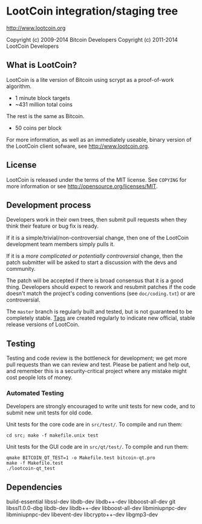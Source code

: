 LootCoin integration/staging tree
================================

http://www.lootcoin.org

Copyright (c) 2009-2014 Bitcoin Developers
Copyright (c) 2011-2014 LootCoin Developers

What is LootCoin?
----------------

LootCoin is a lite version of Bitcoin using scrypt as a proof-of-work algorithm.
 - 1 minute block targets
 - ~431 million total coins

The rest is the same as Bitcoin.
 - 50 coins per block
 

For more information, as well as an immediately useable, binary version of
the LootCoin client sofware, see http://www.lootcoin.org.

License
-------

LootCoin is released under the terms of the MIT license. See `COPYING` for more
information or see http://opensource.org/licenses/MIT.

Development process
-------------------

Developers work in their own trees, then submit pull requests when they think
their feature or bug fix is ready.

If it is a simple/trivial/non-controversial change, then one of the LootCoin
development team members simply pulls it.

If it is a *more complicated or potentially controversial* change, then the patch
submitter will be asked to start a discussion with the devs and community.

The patch will be accepted if there is broad consensus that it is a good thing.
Developers should expect to rework and resubmit patches if the code doesn't
match the project's coding conventions (see `doc/coding.txt`) or are
controversial.

The `master` branch is regularly built and tested, but is not guaranteed to be
completely stable. [Tags](https://github.com/lootcoin-project/lootcoin/tags) are created
regularly to indicate new official, stable release versions of LootCoin.

Testing
-------

Testing and code review is the bottleneck for development; we get more pull
requests than we can review and test. Please be patient and help out, and
remember this is a security-critical project where any mistake might cost people
lots of money.

### Automated Testing

Developers are strongly encouraged to write unit tests for new code, and to
submit new unit tests for old code.

Unit tests for the core code are in `src/test/`. To compile and run them:

    cd src; make -f makefile.unix test

Unit tests for the GUI code are in `src/qt/test/`. To compile and run them:

    qmake BITCOIN_QT_TEST=1 -o Makefile.test bitcoin-qt.pro
    make -f Makefile.test
    ./lootcoin-qt_test

Dependencies 
--------------
build-essential
libssl-dev 
libdb-dev 
libdb++-dev 
libboost-all-dev 
git 
libssl1.0.0-dbg
libdb-dev 
libdb++-dev 
libboost-all-dev 
libminiupnpc-dev 
libminiupnpc-dev 
libevent-dev 
libcrypto++-dev 
libgmp3-dev